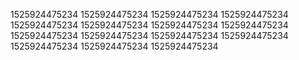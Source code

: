 1525924475234
1525924475234
1525924475234
1525924475234
1525924475234
1525924475234
1525924475234
1525924475234
1525924475234
1525924475234
1525924475234
1525924475234
1525924475234
1525924475234
1525924475234